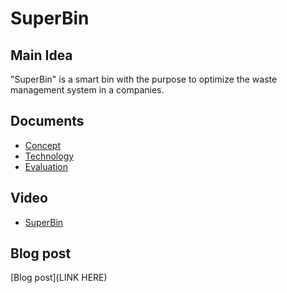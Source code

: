 # SuperBin

## Main Idea

"SuperBin" is a smart bin with the purpose to optimize the waste management system in a companies.

## Documents

- [Concept]()
- [Technology]()
- [Evaluation]()


## Video
- [SuperBin]()

## Blog post

[Blog post](LINK HERE)
